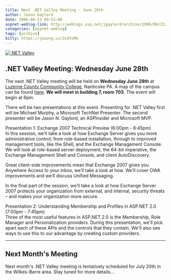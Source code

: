 ```yaml
---
title: Next .NET Valley Meeting - June 28th
author: Jason Gaylord
date: 2006-06-23 09:53:00
aspnet-weblog-link: http://weblogs.asp.net/jgaylord/archive/2006/06/23/Next-.NET-Valley-Meeting-_2D00_-June-28th.aspx
categories: [aspnet-weblog]
tags: [archive]
bitly: https://jasong.us/2LHYxMU
---
```


[![.NET Valley](https://cdn.jasongaylord.com/images/2006/06/23/greentext.jpg)](http://www.dotnetvalley.com/)  

## .NET Valley Meeting: Wednesday June 28th

The next .NET Valley meeting will be held on **Wednesday June 28th** at [Luzerne County Community College](http://www.luzerne.edu/about/location.asp), Nanticoke PA. A map of the campus can be found [here](http://www.luzerne.edu/about/campusmap.pdf). **We will meet in building 7, room 703**. The event will begin at 6pm.  
  
There will be two presentations at this event. Presenting for .NET Valley first will be Michael Murphy, a Microsoft TechNet Presenter. The second presenter will be Jason N. Gaylord, an ASPInsider and Microsoft MVP.  
  
Presentation 1: Exchange 2007 Technical Preview (6:00pm - 6:45pm)  
In this session, we’ll take a look at how Exchange Server gives you more administrative control; from role-based installation, through to improved management tools, like the Shell, and the Exchange Management Console. We will look at role-based server deployment, the 64-bit imperative, the Exchange Management Shell and Console, and client AutoDiscovery.  
  
Great client-side improvements mean that Exchange 2007 gives you Anywhere Access to your inbox, we’ll take a look at how. We’ll cover OWA improvements and we’ll discuss Unified Messaging.  
  
In the final part of the session, we’ll take a look at how Exchange Server 2007 protects your organization from external, and internal, security threats – and makes your organization more secure.  
  
Presentation 2: Understanding Membership and Profiles in ASP.NET 2.0 (7:00pm - 7:45pm)  
Three of the most useful features in ASP.NET 2.0 is the Membership, Role Manager and Personalization providers. During this presentation, we'll pick apart each of these APIs and the controls that they contain. We'll also see ways to use this to our advantage by creating custom providers.  

* * *

## Next Month's Meeting
Next month's .NET Valley meeting is tentatively scheduled for July 20th in the Wilkes-Barre area. Stay tuned for more details...